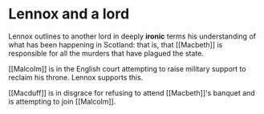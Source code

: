 # Lennox and a lord

Lennox outlines to another lord in deeply **ironic** terms his understanding of what has been happening in Scotland: that is, that [[Macbeth]] is responsible for all the murders that have plagued the state.

[[Malcolm]] is in the English court attempting to raise military support to reclaim his throne. Lennox supports this.

[[Macduff]] is in disgrace for refusing to attend [[Macbeth]]'s banquet and is attempting to join [[Malcolm]].